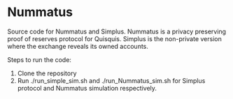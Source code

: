 # Nummatus
Source code for Nummatus and Simplus. 
Nummatus is a privacy preserving proof of reserves protocol for Quisquis.
Simplus is the non-private version where the exchange reveals its owned accounts.

Steps to run the code:
1. Clone the repository
2. Run ./run_simple_sim.sh and ./run_Nummatus_sim.sh for Simplus protocol and Nummatus simulation respectively. 
